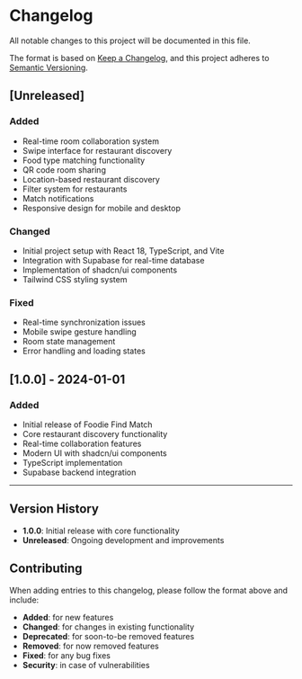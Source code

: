 # Changelog

All notable changes to this project will be documented in this file.

The format is based on [Keep a Changelog](https://keepachangelog.com/en/1.0.0/),
and this project adheres to [Semantic Versioning](https://semver.org/spec/v2.0.0.html).

## [Unreleased]

### Added
- Real-time room collaboration system
- Swipe interface for restaurant discovery
- Food type matching functionality
- QR code room sharing
- Location-based restaurant discovery
- Filter system for restaurants
- Match notifications
- Responsive design for mobile and desktop

### Changed
- Initial project setup with React 18, TypeScript, and Vite
- Integration with Supabase for real-time database
- Implementation of shadcn/ui components
- Tailwind CSS styling system

### Fixed
- Real-time synchronization issues
- Mobile swipe gesture handling
- Room state management
- Error handling and loading states

## [1.0.0] - 2024-01-01

### Added
- Initial release of Foodie Find Match
- Core restaurant discovery functionality
- Real-time collaboration features
- Modern UI with shadcn/ui components
- TypeScript implementation
- Supabase backend integration

---

## Version History

- **1.0.0**: Initial release with core functionality
- **Unreleased**: Ongoing development and improvements

## Contributing

When adding entries to this changelog, please follow the format above and include:

- **Added**: for new features
- **Changed**: for changes in existing functionality
- **Deprecated**: for soon-to-be removed features
- **Removed**: for now removed features
- **Fixed**: for any bug fixes
- **Security**: in case of vulnerabilities 